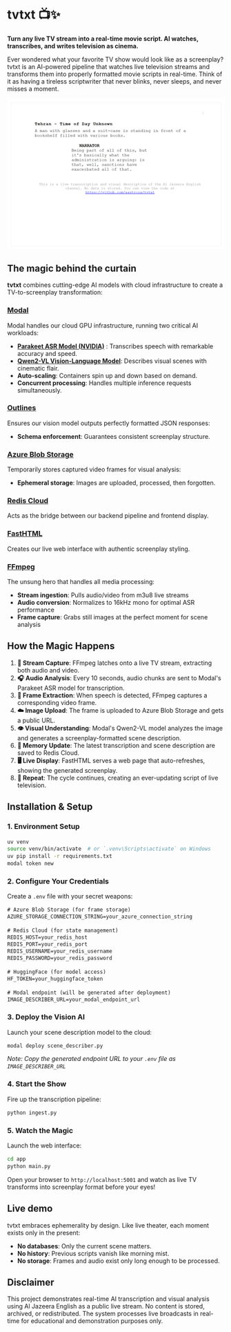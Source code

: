 # tvtxt 📺✨

**Turn any live TV stream into a real-time movie script. AI watches, transcribes, and writes television as cinema.**

Ever wondered what your favorite TV show would look like as a screenplay? tvtxt is an AI-powered pipeline that watches live television streams and transforms them into properly formatted movie scripts in real-time. Think of it as having a tireless scriptwriter that never blinks, never sleeps, and never misses a moment.

![screenshot](/tvtxt.PNG)

## The magic behind the curtain

**tvtxt** combines cutting-edge AI models with cloud infrastructure to create a TV-to-screenplay transformation:


### **[Modal](https://modal.com/)**
Modal handles our cloud GPU infrastructure, running two critical AI workloads:
- **[Parakeet ASR Model (NVIDIA)](https://huggingface.co/nvidia/parakeet-tdt-0.6b-v2)** : Transcribes speech with remarkable accuracy and speed.
- **[Qwen2-VL Vision-Language Model](https://huggingface.co/Qwen/Qwen2-VL-7B-Instruct)**: Describes visual scenes with cinematic flair.
- **Auto-scaling**: Containers spin up and down based on demand.
- **Concurrent processing**: Handles multiple inference requests simultaneously.

### **[Outlines](https://github.com/dottxt-ai/outlines)**
Ensures our vision model outputs perfectly formatted JSON responses:
- **Schema enforcement**: Guarantees consistent screenplay structure.

### **[Azure Blob Storage](https://azure.microsoft.com/en-us/products/storage/blobs)**
Temporarily stores captured video frames for visual analysis:
- **Ephemeral storage**: Images are uploaded, processed, then forgotten.

### **[Redis Cloud](https://redis.io/cloud/)**
Acts as the bridge between our backend pipeline and frontend display.

### **[FastHTML](https://www.fastht.ml/)**
Creates our live web interface with authentic screenplay styling.

### **[FFmpeg](https://ffmpeg.org/)**
The unsung hero that handles all media processing:
- **Stream ingestion**: Pulls audio/video from m3u8 live streams
- **Audio conversion**: Normalizes to 16kHz mono for optimal ASR performance
- **Frame capture**: Grabs still images at the perfect moment for scene analysis

## How the Magic Happens

1. **🎥 Stream Capture**: FFmpeg latches onto a live TV stream, extracting both audio and video.
2. **🎧 Audio Analysis**: Every 10 seconds, audio chunks are sent to Modal's Parakeet ASR model for transcription.
3. **📸 Frame Extraction**: When speech is detected, FFmpeg captures a corresponding video frame.
4. **☁️ Image Upload**: The frame is uploaded to Azure Blob Storage and gets a public URL.
5. **👁️ Visual Understanding**: Modal's Qwen2-VL model analyzes the image and generates a screenplay-formatted scene description.
6. **💾 Memory Update**: The latest transcription and scene description are saved to Redis Cloud.
7. **🖥️ Live Display**: FastHTML serves a web page that auto-refreshes, showing the generated screenplay.
8. **🔄 Repeat**: The cycle continues, creating an ever-updating script of live television.

## Installation & Setup

### 1. **Environment Setup**
```bash
uv venv
source venv/bin/activate  # or `.venv\Scripts\activate` on Windows
uv pip install -r requirements.txt
modal token new
```

### 2. **Configure Your Credentials**
Create a `.env` file with your secret weapons:
```env
# Azure Blob Storage (for frame storage)
AZURE_STORAGE_CONNECTION_STRING=your_azure_connection_string

# Redis Cloud (for state management)
REDIS_HOST=your_redis_host
REDIS_PORT=your_redis_port
REDIS_USERNAME=your_redis_username
REDIS_PASSWORD=your_redis_password

# HuggingFace (for model access)
HF_TOKEN=your_huggingface_token

# Modal endpoint (will be generated after deployment)
IMAGE_DESCRIBER_URL=your_modal_endpoint_url
```

### 3. **Deploy the Vision AI**
Launch your scene description model to the cloud:
```bash
modal deploy scene_describer.py
```
*Note: Copy the generated endpoint URL to your `.env` file as `IMAGE_DESCRIBER_URL`*

### 4. **Start the Show**
Fire up the transcription pipeline:
```bash
python ingest.py
```

### 5. **Watch the Magic**
Launch the web interface:
```bash
cd app
python main.py
```

Open your browser to `http://localhost:5001` and watch as live TV transforms into screenplay format before your eyes!

## Live demo

tvtxt embraces ephemerality by design. Like live theater, each moment exists only in the present:
- **No databases**: Only the current scene matters.
- **No history**: Previous scripts vanish like morning mist.
- **No storage**: Frames and audio exist only long enough to be processed.


## Disclaimer

This project demonstrates real-time AI transcription and visual analysis using Al Jazeera English as a public live stream. No content is stored, archived, or redistributed. The system processes live broadcasts in real-time for educational and demonstration purposes only.